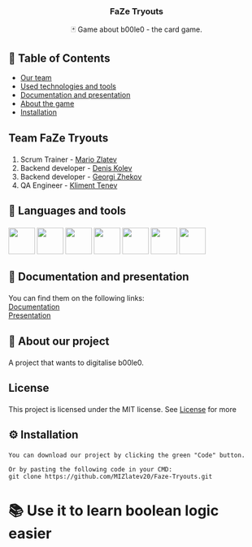 <h3 align="center">FaZe Tryouts</h3>

<p align="center"> 🃏 Game about b00le0 - the card game.
    <br> 
</p>

## 📝 Table of Contents
+ [Our team](#teamInfo)
+ [Used technologies and tools](#languagesAndtools)
+ [Documentation and presentation](#docAndPres)
+ [About the game](#about)
+ [Installation](#install)

## <p id = "teamInfo">Team <a name = "team">FaZe Tryouts</a> </p>
1. Scrum Trainer - [Mario Zlatev](https://github.com/MIZlatev20)
2. Backend developer - [Denis Kolev](https://github.com/DNKolev20)
3. Backend developer - [Georgi Zhekov](https://github.com/GTZhekov20)
4. QA Engineer - [Kliment Tenev](https://github.com/KGTenev20)

## <p id="languagesAndtools">🚀 Languages and tools</p>

<p align="left"> 
    <img src="https://img.icons8.com/color/344/c-plus-plus-logo.png" width=52px height=52px/> 
    <img src="https://img.icons8.com/color/344/microsoft-teams.png" width=52px height=52px/>
    <img src="https://img.icons8.com/color/344/microsoft-powerpoint-2019--v1.png" width=52px height=52px/> 
    <img src="https://img.icons8.com/color/344/ms-excel.png" width=52px height=52px>
    <img src="https://img.icons8.com/color/344/https://img.icons8.com/color/344/microsoft-word-2019--v2.png" width=52px height=52px>
    <img src="https://img.icons8.com/color/48/000000/visual-studio-code-2019.png" width=52px height=52px/>
    <img src="https://img.icons8.com/glyph-neue/344/github.png" width=52px height=52px>

## <p id = "docAndPres"> 📄 Documentation and presentation</p>
You can find them on the following links:
<br>
<a href="https://codingburgas-my.sharepoint.com/:w:/g/personal/dndonchev20_codingburgas_bg/EZBtZE0HSzVNqN5Yv2wHTdIB0EyNiJTUaETccR86eT95Sg?e=BeabPZ">Documentation</a>
<br>
<a href="https://codingburgas-my.sharepoint.com/:p:/g/personal/dndonchev20_codingburgas_bg/EZ35ERZ3V5BFgRtNFyJ1s74B-PAO-JzO_ZIib-JKRmeHNA?e=H3EFuD">Presentation</a>

## <p id = "about">🧐 About <a name = "about">our project</a></p>
А project that wants to digitalise b00le0.

## <p id = "license">License</p>
This project is licensed under the MIT license. See [License](LICENSE) for more

## <p id = "install">⚙ Installation</p>
```
You can download our project by clicking the green "Code" button.

Or by pasting the following code in your CMD:
git clone https://github.com/MIZlatev20/Faze-Tryouts.git
```

# 📚 Use it to learn boolean logic easier